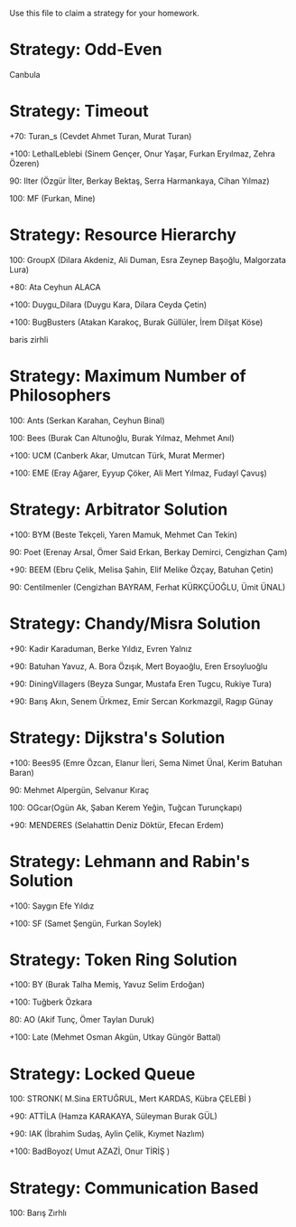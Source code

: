Use this file to claim a strategy for your homework.

# Strategy: Odd-Even
Canbula

# Strategy: Timeout
+70: Turan_s (Cevdet Ahmet Turan, Murat Turan)

+100: LethalLeblebi (Sinem Gençer, Onur Yaşar, Furkan Eryılmaz, Zehra Özeren)

90: Ilter (Özgür İlter, Berkay Bektaş, Serra Harmankaya, Cihan Yılmaz)

100: MF (Furkan, Mine)

# Strategy: Resource Hierarchy
100: GroupX (Dilara Akdeniz, Ali Duman, Esra Zeynep Başoğlu, Malgorzata Lura)

+80: Ata Ceyhun ALACA

+100: Duygu_Dilara (Duygu Kara, Dilara Ceyda Çetin)

+100: BugBusters (Atakan Karakoç, Burak Güllüler, İrem Dilşat Köse)

baris zirhli

# Strategy: Maximum Number of Philosophers
100: Ants (Serkan Karahan, Ceyhun Binal) 

100: Bees (Burak Can Altunoğlu, Burak Yılmaz, Mehmet Anıl)

+100: UCM (Canberk Akar, Umutcan Türk, Murat Mermer)

+100: EME (Eray Ağarer, Eyyup Çöker, Ali Mert Yılmaz, Fudayl Çavuş)

# Strategy: Arbitrator Solution
+100: BYM (Beste Tekçeli, Yaren Mamuk, Mehmet Can Tekin)

90: Poet (Erenay Arsal, Ömer Said Erkan, Berkay Demirci, Cengizhan Çam)

+90: BEEM (Ebru Çelik, Melisa Şahin, Elif Melike Özçay, Batuhan Çetin)

90: Centilmenler (Cengizhan BAYRAM, Ferhat KÜRKÇÜOĞLU, Ümit ÜNAL)

# Strategy: Chandy/Misra Solution
+90: Kadir Karaduman, Berke Yıldız, Evren Yalnız

+90: Batuhan Yavuz, A. Bora Özışık, Mert Boyaoğlu, Eren Ersoyluoğlu

+90: DiningVillagers (Beyza Sungar, Mustafa Eren Tugcu, Rukiye Tura)

+90: Barış Akın, Senem Ürkmez, Emir Sercan Korkmazgil, Ragıp Günay

# Strategy: Dijkstra's Solution
+100: Bees95 (Emre Özcan, Elanur İleri, Sema Nimet Ünal, Kerim Batuhan Baran)

90: Mehmet Alpergün, Selvanur Kıraç

100: OGcar(Ogün Ak, Şaban Kerem Yeğin, Tuğcan Turunçkapı)

+90: MENDERES (Selahattin Deniz Döktür, Efecan Erdem)

# Strategy: Lehmann and Rabin's Solution
+100: Saygın Efe Yıldız

+100: SF (Samet Şengün, Furkan Soylek)

# Strategy: Token Ring Solution
+100: BY (Burak Talha Memiş, Yavuz Selim Erdoğan)

+100: Tuğberk Özkara

80: AO (Akif Tunç, Ömer Taylan Duruk)

+100: Late (Mehmet Osman Akgün, Utkay Güngör Battal)

# Strategy: Locked Queue
100: STRONK( M.Sina ERTUĞRUL, Mert KARDAS, Kübra ÇELEBİ )

+90: ATTİLA (Hamza KARAKAYA, Süleyman Burak GÜL)

+90: IAK (İbrahim Sudaş, Aylin Çelik, Kıymet Nazlım)

+100: BadBoyoz( Umut AZAZİ, Onur TİRİŞ )

# Strategy: Communication Based
100: Barış Zırhlı
